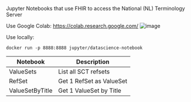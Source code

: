 Jupyter Notebooks that use FHIR to access the National (NL) Terminology Server

Use Google Colab:
https://colab.research.google.com/
![image](https://user-images.githubusercontent.com/2000608/111326544-eca8af80-866c-11eb-84fc-bfd27e31ae08.png)

Use locally:
```
docker run -p 8888:8888 jupyter/datascience-notebook
```

| Notebook  | Description  |
|---|---|
| ValueSets  | List all SCT refsets  |
| RefSet  | Get 1 RefSet as ValueSet  |
| ValueSetByTitle  | Get 1 ValueSet by Title  |
